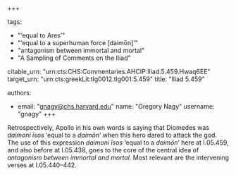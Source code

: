 +++

tags:
- "‘equal to Ares’"
- "‘equal to a superhuman force [daimōn]’"
- "antagonism between immortal and mortal"
- "A Sampling of Comments on the Iliad"

citable_urn: "urn:cts:CHS:Commentaries.AHCIP:Iliad.5.459.Hwaq6EE"
target_urn: "urn:cts:greekLit:tlg0012.tlg001:5.459"
title: "Iliad 5.459"

authors:
- email: "gnagy@chs.harvard.edu"
  name: "Gregory Nagy"
  username: "gnagy"
+++

<p>Retrospectively, Apollo in his own words is saying that Diomedes was <em>daimoni īsos</em> ‘equal to a <em>daimōn</em>’ when this hero dared to attack the god. The use of this expression <em>daimoni īsos</em> ‘equal to a <em>daimōn</em>’ here at I.05.459, and also before at I.05.438, goes to the core of the central idea of <em>antagonism between immortal and mortal</em>. Most relevant are the intervening verses at I.05.440–442.  </p>